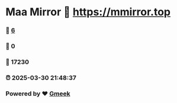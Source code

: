 # Maa Mirror :link: https://mmirror.top 
### :page_facing_up: [6](https://mmirror.top/tag.html) 
### :speech_balloon: 0 
### :hibiscus: 17230 
### :alarm_clock: 2025-03-30 21:48:37 
### Powered by :heart: [Gmeek](https://github.com/Meekdai/Gmeek)
